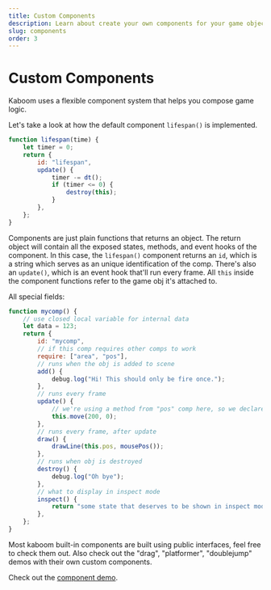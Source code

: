 ```yaml
---
title: Custom Components
description: Learn about create your own components for your game objects.
slug: components
order: 3
---
```


# Custom Components

Kaboom uses a flexible component system that helps you compose game logic.

Let's take a look at how the default component `lifespan()` is implemented.

```js
function lifespan(time) {
    let timer = 0;
    return {
        id: "lifespan",
        update() {
            timer -= dt();
            if (timer <= 0) {
                destroy(this);
            }
        },
    };
}
```

Components are just plain functions that returns an object. The return object will contain all the exposed states, methods, and event hooks of the component. In this case, the `lifespan()` component returns an `id`, which is a string which serves as an unique identification of the comp. There's also an `update()`, which is an event hook that'll run every frame. All `this` inside the component functions refer to the game obj it's attached to.

All special fields:

```js
function mycomp() {
    // use closed local variable for internal data
    let data = 123;
    return {
        id: "mycomp",
        // if this comp requires other comps to work
        require: ["area", "pos"],
        // runs when the obj is added to scene
        add() {
            debug.log("Hi! This should only be fire once.");
        },
        // runs every frame
        update() {
            // we're using a method from "pos" comp here, so we declare require "pos" above
            this.move(200, 0);
        },
        // runs every frame, after update
        draw() {
            drawLine(this.pos, mousePos());
        },
        // runs when obj is destroyed
        destroy() {
            debug.log("Oh bye");
        },
        // what to display in inspect mode
        inspect() {
            return "some state that deserves to be shown in inspect mode";
        },
    };
}
```

Most kaboom built-in components are built using public interfaces, feel free to check them out. Also check out the "drag", "platformer", "doublejump" demos with their own custom components.

Check out the [component demo](https://kaboomjs.com/play?example=component).
